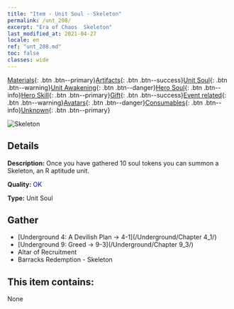 ```yaml
---
title: "Item - Unit Soul - Skeleton"
permalink: /unt_208/
excerpt: "Era of Chaos  Skeleton"
last_modified_at: 2021-04-27
locale: en
ref: "unt_208.md"
toc: false
classes: wide
---
```

 [Materials](/Items/){: .btn .btn--primary}[Artifacts](/Items/Artifacts/){: .btn .btn--success}[Unit Soul](/Items/UnitSoul/){: .btn .btn--warning}[Unit Awakening](/Items/UnitAwakening/){: .btn .btn--danger}[Hero Soul](/Items/HeroSoul/){: .btn .btn--info}[Hero Skill](/Items/HeroSkill/){: .btn .btn--primary}[Gift](/Items/Gift/){: .btn .btn--success}[Event related](/Items/Events/){: .btn .btn--warning}[Avatars](/Items/Avatars/){: .btn .btn--danger}[Consumables](/Items/Consumables/){: .btn .btn--info}[Unknown](/Items/Unknown/){: .btn .btn--primary}

 ![Skeleton](/images/u/ti_kulouzhanshi.jpg)

## Details
 **Description:** Once you have gathered 10 soul tokens you can summon a Skeleton, an R aptitude unit.

 **Quality:** <span style="color: #0000CD">OK</span>

 **Type:** Unit Soul

## Gather

*    [Underground 4: A Devilish Plan -> 4-1](/Underground/Chapter 4_1/) 
*    [Underground 9: Greed -> 9-3](/Underground/Chapter 9_3/) 
*    Altar of Recruitment 
*    Barracks Redemption - Skeleton 

## This item contains:

  None

